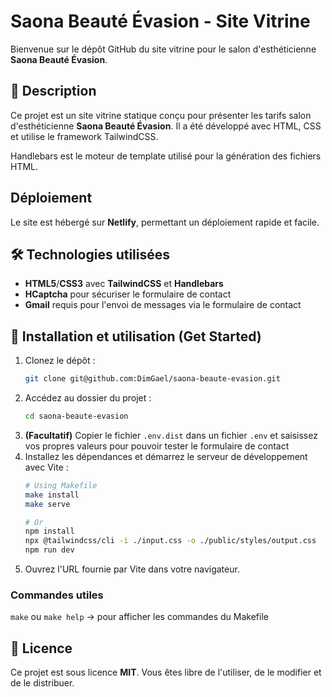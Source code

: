 # Saona Beauté Évasion - Site Vitrine

Bienvenue sur le dépôt GitHub du site vitrine pour le salon d'esthéticienne **Saona Beauté Évasion**.

## 📌 Description
Ce projet est un site vitrine statique conçu pour présenter les tarifs salon d'esthéticienne **Saona Beauté Évasion**. Il a été développé avec HTML, CSS et utilise le framework TailwindCSS.

Handlebars est le moteur de template utilisé pour la génération des fichiers HTML.

## Déploiement
Le site est hébergé sur **Netlify**, permettant un déploiement rapide et facile.

## 🛠 Technologies utilisées
- **HTML5**/**CSS3** avec **TailwindCSS** et **Handlebars**
- **HCaptcha** pour sécuriser le formulaire de contact
- **Gmail** requis pour l'envoi de messages via le formulaire de contact

## 📂 Installation et utilisation (Get Started)

1. Clonez le dépôt :
   ```sh
   git clone git@github.com:DimGael/saona-beaute-evasion.git
   ```
2. Accédez au dossier du projet :
   ```sh
   cd saona-beaute-evasion
   ```
3. **(Facultatif)** Copier le fichier `.env.dist` dans un fichier `.env` et saisissez vos propres valeurs pour pouvoir tester le formulaire de contact
4. Installez les dépendances et démarrez le serveur de développement avec Vite :
   ```sh 
   # Using Makefile
   make install
   make serve

   # Or
   npm install
   npx @tailwindcss/cli -i ./input.css -o ./public/styles/output.css
   npm run dev
   ```
5. Ouvrez l'URL fournie par Vite dans votre navigateur.

### Commandes utiles

`make` ou `make help` -> pour afficher les commandes du Makefile

## 📜 Licence
Ce projet est sous licence **MIT**. Vous êtes libre de l'utiliser, de le modifier et de le distribuer.

